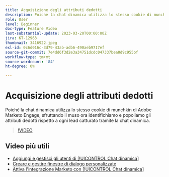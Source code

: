 ```yaml
---
title: Acquisizione degli attributi dedotti
description: Poiché la chat dinamica utilizza lo stesso cookie di munchkin di Adobe Marketo Engage, sfruttando il muso ora identifichiamo e popoliamo gli attributi dedotti contro ogni lead catturato tramite la chat dinamica
role: User
level: Beginner
doc-type: Feature Video
last-substantial-update: 2023-03-20T00:00:00Z
jira: KT-12963
thumbnail: 3416922.jpeg
exl-id: 0c6d016c-3d79-43ab-adb6-490aeb9717ef
source-git-commit: 7e4dd6f3d2e3a34751dcdc047337bea0d9c955bf
workflow-type: tm+mt
source-wordcount: '84'
ht-degree: 0%

---
```


# Acquisizione degli attributi dedotti

Poiché la chat dinamica utilizza lo stesso cookie di munchkin di Adobe Marketo Engage, sfruttando il muso ora identifichiamo e popoliamo gli attributi dedotti rispetto a ogni lead catturato tramite la chat dinamica.

>[!VIDEO](https://video.tv.adobe.com/v/3416922/?quality=12&learn=on)

## Video più utili

* [Aggiungi e gestisci gli utenti di [!UICONTROL Chat dinamica] ](user-management.md)
* [Creare e gestire finestre di dialogo personalizzate](dialogue-management.md)
* [Attiva l&#39;integrazione Marketo con [!UICONTROL Chat dinamica] ](marketo-integration.md)
